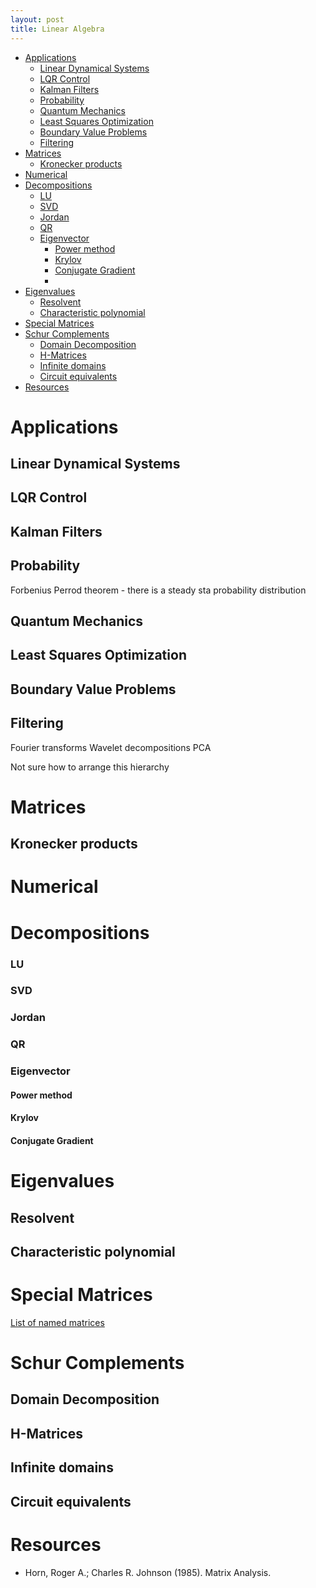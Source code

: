 ```yaml
---
layout: post
title: Linear Algebra
---
```

- [Applications](#applications)
  - [Linear Dynamical Systems](#linear-dynamical-systems)
  - [LQR Control](#lqr-control)
  - [Kalman Filters](#kalman-filters)
  - [Probability](#probability)
  - [Quantum Mechanics](#quantum-mechanics)
  - [Least Squares Optimization](#least-squares-optimization)
  - [Boundary Value Problems](#boundary-value-problems)
  - [Filtering](#filtering)
- [Matrices](#matrices)
  - [Kronecker products](#kronecker-products)
- [Numerical](#numerical)
- [Decompositions](#decompositions)
    - [LU](#lu)
    - [SVD](#svd)
    - [Jordan](#jordan)
    - [QR](#qr)
    - [Eigenvector](#eigenvector)
      - [Power method](#power-method)
      - [Krylov](#krylov)
      - [Conjugate Gradient](#conjugate-gradient)
      - [](#)
- [Eigenvalues](#eigenvalues)
  - [Resolvent](#resolvent)
  - [Characteristic polynomial](#characteristic-polynomial)
- [Special Matrices](#special-matrices)
- [Schur Complements](#schur-complements)
  - [Domain Decomposition](#domain-decomposition)
  - [H-Matrices](#h-matrices)
  - [Infinite domains](#infinite-domains)
  - [Circuit equivalents](#circuit-equivalents)
- [Resources](#resources)


# Applications
## Linear Dynamical Systems
## LQR Control
## Kalman Filters
## Probability
Forbenius Perrod theorem - there is a steady sta probability distribution

## Quantum Mechanics
## Least Squares Optimization
## Boundary Value Problems
## Filtering
Fourier transforms
Wavelet decompositions
PCA


Not sure how to arrange this hierarchy
# Matrices
## Kronecker products


# Numerical

# Decompositions
### LU
### SVD
### Jordan
### QR
### Eigenvector
#### Power method
#### Krylov
#### Conjugate Gradient
#### 


# Eigenvalues
## Resolvent
## Characteristic polynomial

# Special Matrices
[List of named matrices](https://en.wikipedia.org/wiki/List_of_named_matrices)

# Schur Complements
## Domain Decomposition
## H-Matrices
## Infinite domains
## Circuit equivalents

# Resources
- Horn, Roger A.; Charles R. Johnson (1985). Matrix Analysis. 